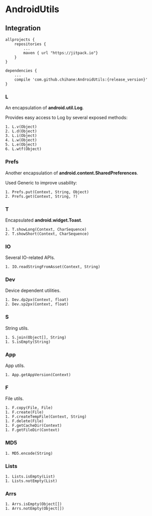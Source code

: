# AndroidUtils

## Integration

    allprojects {
        repositories {
            ...
            maven { url "https://jitpack.io"}
        }
    }

    dependencies {
        ...
        compile 'com.github.chihane:AndroidUtils:{release_version}'
    }

### L

An encapsulation of **android.util.Log**.

Provides easy access to Log by several exposed methods:

	1. L.v(Object)
	2. L.d(Object)
	3. L.i(Object)
	4. L.w(Object)
	5. L.e(Object)
	6. L.wtf(Object)

### Prefs

Another encapsulation of **android.content.SharedPreferences**.

Used Generic to improve usability:

	1. Prefs.put(Context, String, Object)
	2. Prefs.get(Context, String, ?)

### T

Encapsulated **android.widget.Toast**.

	1. T.showLong(Context, CharSequence)
	2. T.showShort(Context, CharSequence)
	
### IO

Several IO-related APIs.

    1. IO.readStringFromAsset(Context, String)
    
### Dev

Device dependent utilities.

    1. Dev.dp2px(Context, float)
    2. Dev.sp2px(Context, float)
    
### S

String utils.

    1. S.join(Object[], String)
    1. S.isEmpty(String)

### App

App utils.

    1. App.getAppVersion(Context)

### F

File utils.

    1. F.copy(File, File)
    1. F.create(File)
    1. F.createTempFile(Context, String)
    1. F.delete(File)
    1. F.getCacheDir(Context)
    1. F.getFileDir(Context)

### MD5

    1. MD5.encode(String)

### Lists

    1. Lists.isEmpty(List)
    1. Lists.notEmpty(List)

### Arrs

    1. Arrs.isEmpty(Object[])
    1. Arrs.notEmpty(Object[])